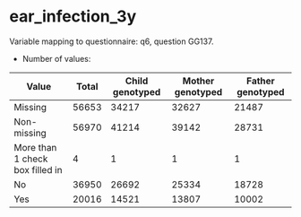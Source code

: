 # ear_infection_3y
Variable mapping to questionnaire: q6, question GG137.
- Number of values:

| Value | Total | Child genotyped | Mother genotyped | Father genotyped |
| ----- | ----- | --------------- | ---------------- | ---------------- |
| Missing | 56653 | 34217 | 32627 | 21487 |
| Non-missing | 56970 | 41214 | 39142 | 28731 |
| More than 1 check box filled in | 4 | 1 | 1 |1 |
| No | 36950 | 26692 | 25334 |18728 |
| Yes | 20016 | 14521 | 13807 |10002 |



